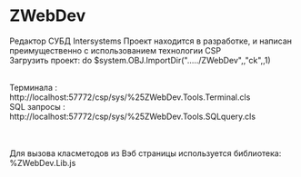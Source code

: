 # ZWebDev
Редактор СУБД Intersystems
Проект находится в разработке, и написан преимущественно с использованием технологии CSP
<br>Загрузить проект:  do $system.OBJ.ImportDir("...../ZWebDev",,"ck",,1)
<br>            

<br>Терминала : http://localhost:57772/csp/sys/%25ZWebDev.Tools.Terminal.cls
<br>SQL запросы : http://localhost:57772/csp/sys/%25ZWebDev.Tools.SQLquery.cls


<br>
<br>Для вызова класметодов из Вэб страницы используется библиотека: %ZWebDev.Lib.js
 <script type="text/javascript" src="%25ZWebDev.Lib.js.cls"></script> 